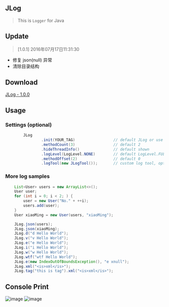 ## JLog
> This is `Logger` for Java

## Update
> [1.0.1] 2016年07月17日11:31:30
- 修复 json(null) 异常
- 清除目录结构

## Download
[JLog - 1.0.0](http://7xs6lq.com1.z0.glb.clouddn.com/github/jarJLog.jar)

## Usage
### Settings (optional)
```java
        JLog
                .init(YOUR_TAG)                 // default JLog or use just init()
                .methodCount(3)                 // default 2
                .hideThreadInfo()               // default shown
                .logLevel(LogLevel.NONE)        // default LogLevel.FULL
                .methodOffset(2)                // default 0
                .logTool(new JLogTool());       // custom log tool, optional
```
### More log samples
```java
    List<User> users = new ArrayList<>();
    User user;
    for (int i = 0; i < 2; ) {
        user = new User("No." + ++i);
        users.add(user);
    }
    User xiaoMing = new User(users, "xiaoMing");

    JLog.json(users);
    JLog.json(xiaoMing);
    JLog.d("d Hello World");
    JLog.v("v Hello World");
    JLog.e("e Hello World");
    JLog.i("i Hello World");
    JLog.w("w Hello World");
    JLog.wtf("wtf Hello World");
    JLog.e(new IndexOutOfBoundsException(), "e xnull");
    JLog.xml("<is>xml</is>");
    JLog.tag("this is tag").xml("<is>xml</is>");
```
## Console Print
![image](http://7xs6lq.com1.z0.glb.clouddn.com/JLog_2.png)
![image](http://7xs6lq.com1.z0.glb.clouddn.com/JLog_1.png)

